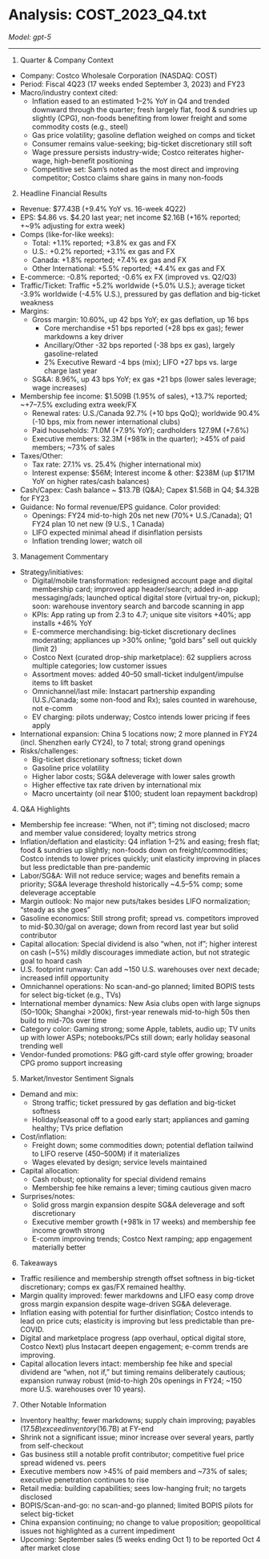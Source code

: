 # Analysis: COST_2023_Q4.txt

*Model: gpt-5*

---

1) Quarter & Company Context
- Company: Costco Wholesale Corporation (NASDAQ: COST)
- Period: Fiscal 4Q23 (17 weeks ended September 3, 2023) and FY23
- Macro/industry context cited:
  - Inflation eased to an estimated 1–2% YoY in Q4 and trended downward through the quarter; fresh largely flat, food & sundries up slightly (CPG), non-foods benefiting from lower freight and some commodity costs (e.g., steel)
  - Gas price volatility; gasoline deflation weighed on comps and ticket
  - Consumer remains value-seeking; big-ticket discretionary still soft
  - Wage pressure persists industry-wide; Costco reiterates higher-wage, high-benefit positioning
  - Competitive set: Sam’s noted as the most direct and improving competitor; Costco claims share gains in many non-foods

2) Headline Financial Results
- Revenue: $77.43B (+9.4% YoY vs. 16-week 4Q22)
- EPS: $4.86 vs. $4.20 last year; net income $2.16B (+16% reported; +~9% adjusting for extra week)
- Comps (like-for-like weeks):
  - Total: +1.1% reported; +3.8% ex gas and FX
  - U.S.: +0.2% reported; +3.1% ex gas and FX
  - Canada: +1.8% reported; +7.4% ex gas and FX
  - Other International: +5.5% reported; +4.4% ex gas and FX
- E-commerce: -0.8% reported; -0.6% ex FX (improved vs. Q2/Q3)
- Traffic/Ticket: Traffic +5.2% worldwide (+5.0% U.S.); average ticket -3.9% worldwide (-4.5% U.S.), pressured by gas deflation and big-ticket weakness
- Margins:
  - Gross margin: 10.60%, up 42 bps YoY; ex gas deflation, up 16 bps
    - Core merchandise +51 bps reported (+28 bps ex gas); fewer markdowns a key driver
    - Ancillary/Other -32 bps reported (-38 bps ex gas), largely gasoline-related
    - 2% Executive Reward -4 bps (mix); LIFO +27 bps vs. large charge last year
  - SG&A: 8.96%, up 43 bps YoY; ex gas +21 bps (lower sales leverage; wage increases)
- Membership fee income: $1.509B (1.95% of sales), +13.7% reported; ~+7–7.5% excluding extra week/FX
  - Renewal rates: U.S./Canada 92.7% (+10 bps QoQ); worldwide 90.4% (-10 bps, mix from newer international clubs)
  - Paid households: 71.0M (+7.9% YoY); cardholders 127.9M (+7.6%)
  - Executive members: 32.3M (+981k in the quarter); >45% of paid members; ~73% of sales
- Taxes/Other:
  - Tax rate: 27.1% vs. 25.4% (higher international mix)
  - Interest expense: $56M; Interest income & other: $238M (up $171M YoY on higher rates/cash balances)
- Cash/Capex: Cash balance ~ $13.7B (Q&A); Capex $1.56B in Q4; $4.32B for FY23
- Guidance: No formal revenue/EPS guidance. Color provided:
  - Openings: FY24 mid-to-high 20s net new (70%+ U.S./Canada); Q1 FY24 plan 10 net new (9 U.S., 1 Canada)
  - LIFO expected minimal ahead if disinflation persists
  - Inflation trending lower; watch oil

3) Management Commentary
- Strategy/initiatives:
  - Digital/mobile transformation: redesigned account page and digital membership card; improved app header/search; added in-app messaging/ads; launched optical digital store (virtual try-on, pickup); soon: warehouse inventory search and barcode scanning in app
  - KPIs: App rating up from 2.3 to 4.7; unique site visitors +40%; app installs +46% YoY
  - E-commerce merchandising: big-ticket discretionary declines moderating; appliances up >30% online; “gold bars” sell out quickly (limit 2)
  - Costco Next (curated drop-ship marketplace): 62 suppliers across multiple categories; low customer issues
  - Assortment moves: added 40–50 small-ticket indulgent/impulse items to lift basket
  - Omnichannel/last mile: Instacart partnership expanding (U.S./Canada; some non-food and Rx); sales counted in warehouse, not e-comm
  - EV charging: pilots underway; Costco intends lower pricing if fees apply
- International expansion: China 5 locations now; 2 more planned in FY24 (incl. Shenzhen early CY24), to 7 total; strong grand openings
- Risks/challenges:
  - Big-ticket discretionary softness; ticket down
  - Gasoline price volatility
  - Higher labor costs; SG&A deleverage with lower sales growth
  - Higher effective tax rate driven by international mix
  - Macro uncertainty (oil near $100; student loan repayment backdrop)

4) Q&A Highlights
- Membership fee increase: “When, not if”; timing not disclosed; macro and member value considered; loyalty metrics strong
- Inflation/deflation and elasticity: Q4 inflation 1–2% and easing; fresh flat; food & sundries up slightly; non-foods down on freight/commodities; Costco intends to lower prices quickly; unit elasticity improving in places but less predictable than pre-pandemic
- Labor/SG&A: Will not reduce service; wages and benefits remain a priority; SG&A leverage threshold historically ~4.5–5% comp; some deleverage acceptable
- Margin outlook: No major new puts/takes besides LIFO normalization; “steady as she goes”
- Gasoline economics: Still strong profit; spread vs. competitors improved to mid-$0.30/gal on average; down from record last year but solid contributor
- Capital allocation: Special dividend is also “when, not if”; higher interest on cash (~5%) mildly discourages immediate action, but not strategic goal to hoard cash
- U.S. footprint runway: Can add ~150 U.S. warehouses over next decade; increased infill opportunity
- Omnichannel operations: No scan-and-go planned; limited BOPIS tests for select big-ticket (e.g., TVs)
- International member dynamics: New Asia clubs open with large signups (50–100k; Shanghai >200k), first-year renewals mid-to-high 50s then build to mid-70s over time
- Category color: Gaming strong; some Apple, tablets, audio up; TV units up with lower ASPs; notebooks/PCs still down; early holiday seasonal trending well
- Vendor-funded promotions: P&G gift-card style offer growing; broader CPG promo support increasing

5) Market/Investor Sentiment Signals
- Demand and mix:
  - Strong traffic; ticket pressured by gas deflation and big-ticket softness
  - Holiday/seasonal off to a good early start; appliances and gaming healthy; TVs price deflation
- Cost/inflation:
  - Freight down; some commodities down; potential deflation tailwind to LIFO reserve ($450–$500M) if it materializes
  - Wages elevated by design; service levels maintained
- Capital allocation:
  - Cash robust; optionality for special dividend remains
  - Membership fee hike remains a lever; timing cautious given macro
- Surprises/notes:
  - Solid gross margin expansion despite SG&A deleverage and soft discretionary
  - Executive member growth (+981k in 17 weeks) and membership fee income growth strong
  - E-comm improving trends; Costco Next ramping; app engagement materially better

6) Takeaways
- Traffic resilience and membership strength offset softness in big-ticket discretionary; comps ex gas/FX remained healthy.
- Margin quality improved: fewer markdowns and LIFO easy comp drove gross margin expansion despite wage-driven SG&A deleverage.
- Inflation easing with potential for further disinflation; Costco intends to lead on price cuts; elasticity is improving but less predictable than pre-COVID.
- Digital and marketplace progress (app overhaul, optical digital store, Costco Next) plus Instacart deepen engagement; e-comm trends are improving.
- Capital allocation levers intact: membership fee hike and special dividend are “when, not if,” but timing remains deliberately cautious; expansion runway robust (mid-to-high 20s openings in FY24; ~150 more U.S. warehouses over 10 years).

7) Other Notable Information
- Inventory healthy; fewer markdowns; supply chain improving; payables ($17.5B) exceed inventory ($16.7B) at FY-end
- Shrink not a significant issue; minor increase over several years, partly from self-checkout
- Gas business still a notable profit contributor; competitive fuel price spread widened vs. peers
- Executive members now >45% of paid members and ~73% of sales; executive penetration continues to rise
- Retail media: building capabilities; sees low-hanging fruit; no targets disclosed
- BOPIS/Scan-and-go: no scan-and-go planned; limited BOPIS pilots for select big-ticket
- China expansion continuing; no change to value proposition; geopolitical issues not highlighted as a current impediment
- Upcoming: September sales (5 weeks ending Oct 1) to be reported Oct 4 after market close